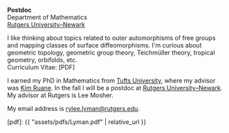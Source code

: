 **Postdoc**  
Department of Mathematics  
[Rutgers University–Newark](https://sasn.rutgers.edu/academics-admissions/academic-departments/mathematics-computer-science)

I like thinking about topics related to outer automorphisms of free groups and
mapping classes of surface diffeomorphisms.
I'm curious about geometric topology, geometric group theory, Teichmüller theory,
tropical geometry, orbifolds, etc.    
Curriculum Vitae: [PDF]

I earned my PhD in Mathematics from [Tufts University](https://math.tufts.edu),
where my advisor was [Kim Ruane](http://www.tufts.edu/~kruane01/).
In the fall I will be a postdoc at
[Rutgers University–Newark](https://sasn.rutgers.edu/academics-admissions/academic-departments/mathematics-computer-science).
My advisor at Rutgers is Lee Mosher.

My email address is <rylee.lyman@rutgers.edu>.  

[pdf]: {{ "assets/pdfs/Lyman.pdf" | relative_url }}
